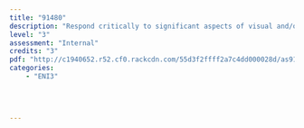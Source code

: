 ```yaml
---
title: "91480"
description: "Respond critically to significant aspects of visual and/or oral text(s) through close reading, supported by evidence"
level: "3"
assessment: "Internal"
credits: "3"
pdf: "http://c1940652.r52.cf0.rackcdn.com/55d3f2ffff2a7c4dd000028d/as91480.pdf"
categories:
    - "ENI3"
    
    
    
    
---
```

